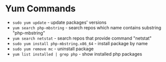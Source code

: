 # Yum Commands

- `sudo yum update` - update packages' versions
- `yum search php-mbstring` - search repos which name contains substring "php-mbstring"
- `yum search netstat` - search repos that provide command "netstat"
- `sudo yum install php-mbstring.x86_64` - install package by name
- `sudo yum remove mc` - uninstall package
- `yum list installed | grep php` - show installed php packages
